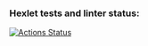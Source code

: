 ### Hexlet tests and linter status:
[![Actions Status](https://github.com/faciledictu/layout-designer-project-56/workflows/hexlet-check/badge.svg)](https://github.com/faciledictu/layout-designer-project-56/actions)